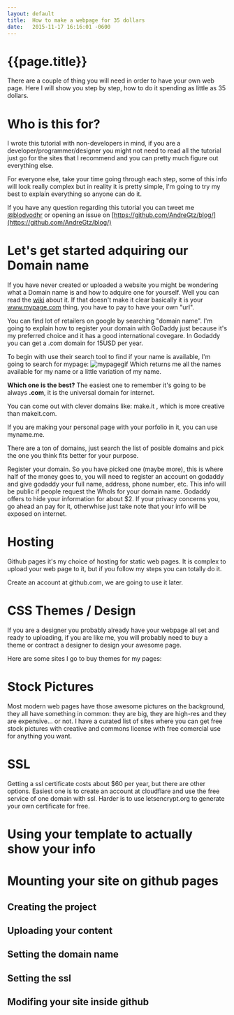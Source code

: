 ```yaml
---
layout: default
title:  How to make a webpage for 35 dollars
date:   2015-11-17 16:16:01 -0600
---
```


# {{page.title}}

There are a couple of thing you will need in order to have your own web page. Here I will show you step by step, how to do it spending as little as 35 dollars.

# Who is this for?

I wrote this tutorial with non-developers in mind, if you are a developer/programmer/designer you might not need to read all the tutorial just go for the sites that I recommend and you can pretty much figure out everything else.

For everyone else, take your time going through each step, some of this info will look really complex but in reality it is pretty simple, I'm going to try my best to explain everything so anyone can do it.  

If you have any question regarding this tutorial you can tweet me [@blodvodhr](https://twitter.com/blodvodhr) or opening an issue on [https://github.com/AndreGtz/blog/](https://github.com/AndreGtz/blog/)

# Let's get started adquiring our Domain name  

If you have never created or uploaded a website you might be wondering what a Domain name is and how to adquire one for yourself. Well you can read the [wiki](https://en.wikipedia.org/wiki/Domain_name) about it. If that doesn't make it clear basically it is your www.mypage.com thing, you have to pay to have your own "url".

You can find lot of retailers on google by searching "domain name". I'm going to explain how to register your domain with GoDaddy just because it's my preferred choice and it has a good international covegare. In Godaddy you can get a .com domain for 15USD per year.

To begin with use their search tool to find if your name is available, I'm going to search for mypage:
![mypagegif]()
Which returns me all the names available for my name or a little variation of my name.

**Which one is the best?**
The easiest one to remember it's going to be always **.com**, it is the universal domain for internet.

You can come out with clever domains like: make.it , which is more creative than makeit.com.

If you are making your personal page with your porfolio in it, you can use myname.me.

There are a ton of domains, just search the list of posible domains and pick the one you think fits better for your purpose.

Register your domain. So you have picked one (maybe more), this is where half of the money goes to, you will need to register an account on godaddy and give godaddy your full name, address, phone number, etc. This info will be public if people request the WhoIs for your domain name. Godaddy offers to hide your information for about $2. If your privacy concerns you, go ahead an pay for it, otherwhise just take note that your info will be exposed on internet.

# Hosting  
Github pages it's my choice of hosting for static web pages. It is complex to upload your web page to it, but if you follow my steps you can totally do it.

Create an account at github.com, we are going to use it later.

# CSS Themes / Design  
If you are a designer you probably already have your webpage all set and ready to uploading, if you are like me, you will probably need to buy a theme or contract a designer to design your awesome page.

Here are some sites I go to buy themes for my pages:

# Stock Pictures  
Most modern web pages have those awesome pictures on the background, they all have something in common: they are big, they are high-res and they are expensive... or not.
I have a curated list of sites where you can get free stock pictures with creative and commons license with free comercial use for anything you want.

# SSL  
Getting a ssl certificate costs about $60 per year, but there are other options.
Easiest one is to create an account at cloudflare and use the free service of one domain with ssl.
Harder is to use letsencrypt.org to generate your own certificate for free.

# Using your template to actually show your info  

# Mounting your site on github pages  
## Creating the project  
## Uploading your content  
## Setting the domain name  
## Setting the ssl  
## Modifing your site inside github  
